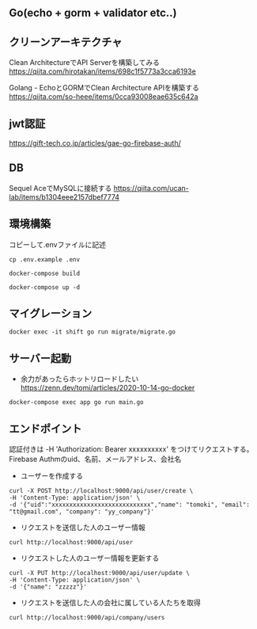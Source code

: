 ## Go(echo + gorm + validator etc..)

## クリーンアーキテクチャ
Clean ArchitectureでAPI Serverを構築してみる
https://qiita.com/hirotakan/items/698c1f5773a3cca6193e

Golang - EchoとGORMでClean Architecture APIを構築する
https://qiita.com/so-heee/items/0cca93008eae635c642a

## jwt認証
https://gift-tech.co.jp/articles/gae-go-firebase-auth/

## DB

Sequel AceでMySQLに接続する
https://qiita.com/ucan-lab/items/b1304eee2157dbef7774

## 環境構築

コピーして.envファイルに記述
```
cp .env.example .env
```

```
docker-compose build
```

```
docker-compose up -d
```

## マイグレーション

```
docker exec -it shift go run migrate/migrate.go
```

## サーバー起動
* 余力があったらホットリロードしたい
https://zenn.dev/tomi/articles/2020-10-14-go-docker

```
docker-compose exec app go run main.go
```

## エンドポイント
認証付きは -H 'Authorization: Bearer xxxxxxxxxx' をつけてリクエストする。Firebase Authmのuid、名前、メールアドレス、会社名

* ユーザーを作成する
```
curl -X POST http://localhost:9000/api/user/create \
-H 'Content-Type: application/json' \
-d '{"uid":"xxxxxxxxxxxxxxxxxxxxxxxxxxxx","name": "tomoki", "email": "tt@gmail.com", "company": "yy_company"}'
```

* リクエストを送信した人のユーザー情報
```
curl http://localhost:9000/api/user
```

* リクエストした人のユーザー情報を更新する
```
curl -X PUT http://localhost:9000/api/user/update \
-H 'Content-Type: application/json' \
-d '{"name": "zzzzz"}'
```

* リクエストを送信した人の会社に属している人たちを取得
```
curl http://localhost:9000/api/company/users
```